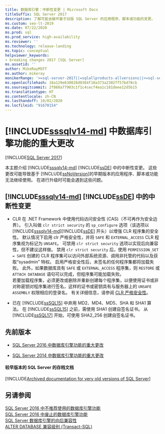 ```yaml
---
title: 数据库引擎：中断性变更 | Microsoft Docs
titleSuffix: SQL Server 2017
description: 了解可能会破坏基于旧版 SQL Server 的应用程序、脚本或功能的变更。
ms.custom: seo-lt-2019
ms.date: 07/22/2020
ms.prod: sql
ms.prod_service: high-availability
ms.reviewer: ''
ms.technology: release-landing
ms.topic: conceptual
helpviewer_keywords:
- breaking changes 2017 [SQL Server]
ms.assetid: ''
author: MikeRayMSFT
ms.author: mikeray
monikerRange: '>=sql-server-2017||=sqlallproducts-allversions||>=sql-server-linux-2017'
ms.openlocfilehash: 18a129e630028d0384f10a373a2302ff57bd78cb
ms.sourcegitcommit: 2f868a77903c1f1c4cecf4ea1c181deee12d5b15
ms.translationtype: HT
ms.contentlocale: zh-CN
ms.lasthandoff: 10/02/2020
ms.locfileid: "91670154"
---
```

# <a name="breaking-changes-to-database-engine-features-in-sssqlv14-md"></a>[!INCLUDE[sssqlv14-md](../includes/sssqlv14-md.md)] 中数据库引擎功能的重大更改
[!INCLUDE[SQL Server 2017](../includes/applies-to-version/sqlserver2017.md)]


  本主题介绍 [!INCLUDE[sssqlv14-md](../includes/sssqlv14-md.md)] [!INCLUDE[ssDE](../includes/ssde-md.md)] 中的中断性变更。 这些更改可能导致基于 [!INCLUDE[ssNoVersion](../includes/ssnoversion-md.md)]的早期版本的应用程序、脚本或功能无法继续使用。 在进行升级时可能会遇到这些问题。  
  
## <a name="breaking-changes-in-sssqlv14-md-ssde"></a>[!INCLUDE[sssqlv14-md](../includes/sssqlv14-md.md)] [!INCLUDE[ssDE](../includes/ssde-md.md)] 中的中断性变更  
  
-  CLR 在 .NET Framework 中使用代码访问安全性 (CAS)（不可再作为安全边界）。 引入叫做 `clr strict security` 的 `sp_configure` 选项（该选项以 [!INCLUDE[sssqlv14-md](../includes/sssqlv14-md.md)][!INCLUDE[ssDE](../includes/ssde-md.md)] 开头）以增强 CLR 程序集的安全性。 默认情况下启用 clr 严格安全性，并将 `SAFE` 和 `EXTERNAL_ACCESS` CLR 程序集视为标记为 `UNSAFE`。 可禁用 `clr strict security` 选项以实现后向兼容性，但不建议这样做。 禁用 `clr strict security` 后，使用 `PERMISSION_SET = SAFE` 创建的 CLR 程序集可以访问外部系统资源、调用非托管的代码以及获取“sysadmin”  特权。 启用严格安全性后，未签名的任何程序集都将加载失败。 此外，如果数据库具有 `SAFE` 或 `EXTERNAL_ACCESS` 程序集，则 `RESTORE` 或 `ATTACH DATABASE` 语句可以完成，但程序集可能加载失败。   
  若要加载程序集，必须更改或删除并重新创建每个程序集，以便使用证书或非对称密钥对程序集进行签名，这样的证书或密钥具有与服务器上的 `UNSAFE ASSEMBLY` 权限相应的登录名。 有关详细信息，请参阅 [CLR 严格安全性](../database-engine/configure-windows/clr-strict-security.md)。 
  
-  已在 [!INCLUDE[ssSQL15](../includes/sssql15-md.md)] 中弃用 MD2、MD4、MD5、SHA 和 SHA1 算法。 在 [!INCLUDE[ssSQL15](../includes/sssql15-md.md)] 之前，需使用 SHA1 创建自签名证书。 从 [!INCLUDE[ssSQL17](../includes/sssql17-md.md)] 开始，可使用 SHA2_256 创建自签名证书。

## <a name="previous-versions"></a><a name="previous-versions"></a> 先前版本  

- [SQL Server 2016 中数据库引擎功能的重大更改](../database-engine/breaking-changes-to-database-engine-features-in-sql-server-2016.md)

- [SQL Server 2014 中数据库引擎功能的重大更改](/previous-versions/sql/2014/database-engine/breaking-changes-to-database-engine-features-in-sql-server-2016?view=sql-server-2014#SQL14)

#### <a name="archived-documentation-for-very-old-versions-of-sql-server"></a>较早版本的 SQL Server 的存档文档

[!INCLUDE[Archived documentation for very old versions of SQL Server](../includes/paragraph-content/previous-versions-archive-documentation-sql-server.md)]

## <a name="see-also"></a>另请参阅  
 [SQL Server 2016 中不推荐使用的数据库引擎功能](../database-engine/deprecated-database-engine-features-in-sql-server-2016.md)   
 [SQL Server 2016 中废止的数据库引擎功能](./discontinued-database-engine-functionality-in-sql-server.md)   
 [SQL Server 数据库引擎的向后兼容性](./discontinued-database-engine-functionality-in-sql-server.md)   
 [ALTER DATABASE 兼容级别 (Transact-SQL)](../t-sql/statements/alter-database-transact-sql-compatibility-level.md)  
  
